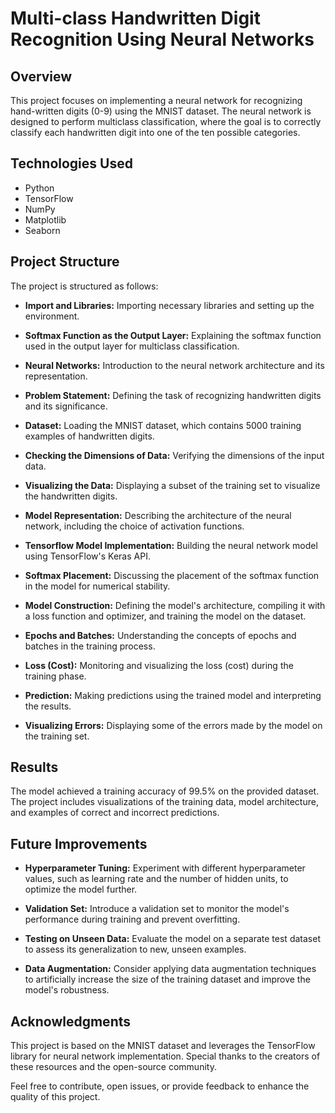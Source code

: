 # Multi-class Handwritten Digit Recognition Using Neural Networks

## Overview

This project focuses on implementing a neural network for recognizing hand-written digits (0-9) using the MNIST dataset. The neural network is designed to perform multiclass classification, where the goal is to correctly classify each handwritten digit into one of the ten possible categories.

## Technologies Used

- Python
- TensorFlow
- NumPy
- Matplotlib
- Seaborn

## Project Structure

The project is structured as follows:

- **Import and Libraries:** Importing necessary libraries and setting up the environment.

- **Softmax Function as the Output Layer:** Explaining the softmax function used in the output layer for multiclass classification.

- **Neural Networks:** Introduction to the neural network architecture and its representation.

- **Problem Statement:** Defining the task of recognizing handwritten digits and its significance.

- **Dataset:** Loading the MNIST dataset, which contains 5000 training examples of handwritten digits.

- **Checking the Dimensions of Data:** Verifying the dimensions of the input data.

- **Visualizing the Data:** Displaying a subset of the training set to visualize the handwritten digits.

- **Model Representation:** Describing the architecture of the neural network, including the choice of activation functions.

- **Tensorflow Model Implementation:** Building the neural network model using TensorFlow's Keras API.

- **Softmax Placement:** Discussing the placement of the softmax function in the model for numerical stability.

- **Model Construction:** Defining the model's architecture, compiling it with a loss function and optimizer, and training the model on the dataset.

- **Epochs and Batches:** Understanding the concepts of epochs and batches in the training process.

- **Loss (Cost):** Monitoring and visualizing the loss (cost) during the training phase.

- **Prediction:** Making predictions using the trained model and interpreting the results.

- **Visualizing Errors:** Displaying some of the errors made by the model on the training set.


## Results

The model achieved a training accuracy of 99.5% on the provided dataset. The project includes visualizations of the training data, model architecture, and examples of correct and incorrect predictions.

## Future Improvements

- **Hyperparameter Tuning:** Experiment with different hyperparameter values, such as learning rate and the number of hidden units, to optimize the model further.

- **Validation Set:** Introduce a validation set to monitor the model's performance during training and prevent overfitting.

- **Testing on Unseen Data:** Evaluate the model on a separate test dataset to assess its generalization to new, unseen examples.

- **Data Augmentation:** Consider applying data augmentation techniques to artificially increase the size of the training dataset and improve the model's robustness.


## Acknowledgments

This project is based on the MNIST dataset and leverages the TensorFlow library for neural network implementation. Special thanks to the creators of these resources and the open-source community.

Feel free to contribute, open issues, or provide feedback to enhance the quality of this project.

